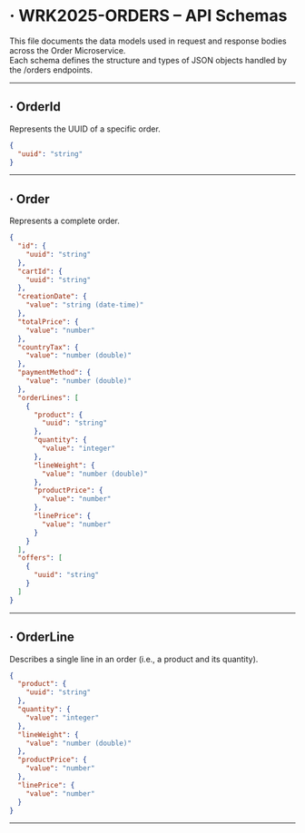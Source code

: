# · WRK2025-ORDERS – API Schemas

This file documents the data models used in request and response bodies across the Order Microservice.  
Each schema defines the structure and types of JSON objects handled by the /orders endpoints.

---

## · OrderId

Represents the UUID of a specific order.

```json
{
  "uuid": "string"
}

```
---

## · Order

Represents a complete order.

```json
{
  "id": {
    "uuid": "string"       
  },
  "cartId": {
    "uuid": "string"
  },
  "creationDate": {
    "value": "string (date-time)"     
  },
  "totalPrice": {
    "value": "number"      
  },
  "countryTax": {
    "value": "number (double)"      
  },
  "paymentMethod": {
    "value": "number (double)"    
  },
  "orderLines": [
    {
      "product": {
        "uuid": "string"
      },
      "quantity": {
        "value": "integer"
      },
      "lineWeight": {
        "value": "number (double)"
      },
      "productPrice": {
        "value": "number"
      },
      "linePrice": {
        "value": "number"
      }
    }
  ],
  "offers": [
    {
      "uuid": "string"     
    }
  ]
}

```
---

## · OrderLine

Describes a single line in an order (i.e., a product and its quantity).

```json
{
  "product": {
    "uuid": "string"
  },
  "quantity": {
    "value": "integer"
  },
  "lineWeight": {
    "value": "number (double)"
  },
  "productPrice": {
    "value": "number"
  },
  "linePrice": {
    "value": "number"
  }
}


```

---
